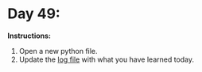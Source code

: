 # Day 49: 
**Instructions:** 
1. Open a new python file.
2. Update the [log file](../../log.md) with what you have learned today.
